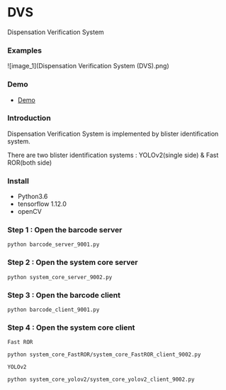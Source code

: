# DVS
Dispensation Verification System
### Examples
![image_1](Dispensation Verification System (DVS).png)
### Demo
+ [Demo](https://youtu.be/J1P_9GbXVAo)
### Introduction
Dispensation Verification System is implemented by blister identification system.

There are two blister identification systems : YOLOv2(single side) & Fast ROR(both side)

### Install
+ Python3.6
+ tensorflow 1.12.0
+ openCV
### Step 1 : Open the barcode server
```
python barcode_server_9001.py
```
### Step 2 : Open the system core server
```
python system_core_server_9002.py
```
### Step 3 : Open the barcode client
```
python barcode_client_9001.py
```
### Step 4 : Open the system core client
```
Fast ROR

python system_core_FastROR/system_core_FastROR_client_9002.py
```
```
YOLOv2

python system_core_yolov2/system_core_yolov2_client_9002.py
```
